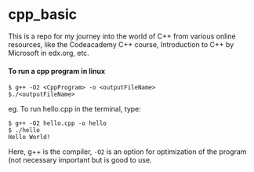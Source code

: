 # cpp_basic
This is a repo for my journey into the world of C++ from various online resources, like the Codeacademy C++ course, Introduction to C++ by Microsoft in edx.org, etc.  
  
#### To run a cpp program in linux  
```
$ g++ -O2 <CppProgram> -o <outputFileName>
$./<outputFileName>
```  
eg. To run hello.cpp in the terminal, type:  
```
$ g++ -O2 hello.cpp -o hello
$ ./hello
Hello World!
```  
Here, g++ is the compiler, `-O2` is an option for optimization of the program (not necessary important but is good to use.  
